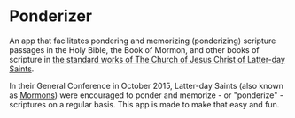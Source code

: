 # Ponderizer
An app that facilitates pondering and memorizing (ponderizing) scripture passages in the Holy Bible, the Book of Mormon, and other books of scripture in [the standard works of The Church of Jesus Christ of Latter-day Saints](http://scriptures.lds.org).

In their General Conference in October 2015, Latter-day Saints (also known as [Mormons](http://mormon.org)) were encouraged to ponder and memorize - or "ponderize" - scriptures on a regular basis. This app is made to make that easy and fun.
